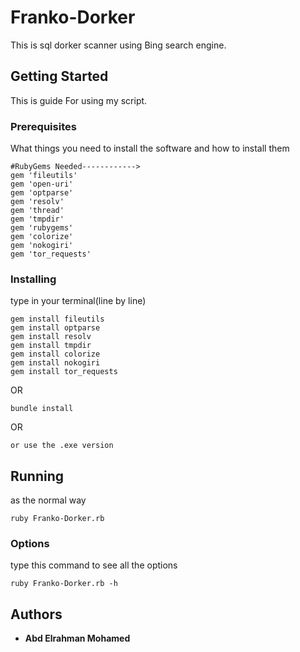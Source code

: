 # Franko-Dorker

This is sql dorker scanner using Bing search engine.
## Getting Started

This is guide For using my script. 



### Prerequisites

What things you need to install the software and how to install them

```
#RubyGems Needed------------>
gem 'fileutils'
gem 'open-uri'
gem 'optparse'
gem 'resolv'
gem 'thread'
gem 'tmpdir'
gem 'rubygems'
gem 'colorize'
gem 'nokogiri'
gem 'tor_requests'
```

### Installing

type in your terminal(line by line)

```
gem install fileutils
gem install optparse
gem install resolv
gem install tmpdir
gem install colorize
gem install nokogiri
gem install tor_requests
```
OR
```
bundle install
```
OR

```
or use the .exe version
```

## Running
as the normal way

```
ruby Franko-Dorker.rb
```

### Options
type this command to see all the options
```
ruby Franko-Dorker.rb -h
```

## Authors

* **Abd Elrahman Mohamed**
